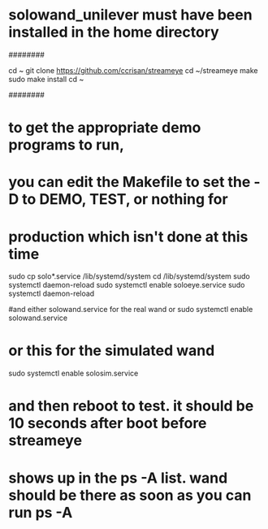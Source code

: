 # solowand_unilever must have been installed in the home directory

########

cd ~
git clone https://github.com/ccrisan/streameye
cd ~/streameye
make
sudo make install
cd ~

########

# to get the appropriate demo programs to run,
# you can edit the Makefile to set the -D to __DEMO__, __TEST__, or nothing for
# production which isn't done at this time

sudo cp solo*.service /lib/systemd/system
cd /lib/systemd/system
sudo systemctl daemon-reload
sudo systemctl enable soloeye.service
sudo systemctl daemon-reload

#and either solowand.service for the real wand or
sudo systemctl enable solowand.service
# or this for the simulated wand
sudo systemctl enable solosim.service

# and then reboot to test.  it should be 10 seconds after boot before streameye
# shows up in the ps -A list.  wand should be there as soon as you can run ps -A


